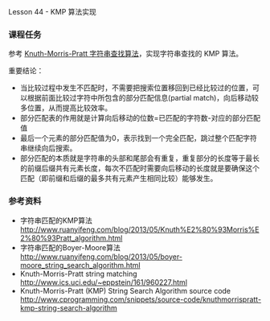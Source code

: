 
Lesson 44 - KMP 算法实现

### 课程任务

参考 [Knuth-Morris-Pratt 字符串查找算法](http://zh.wikipedia.org/wiki/%E5%85%8B%E5%8A%AA%E6%96%AF-%E8%8E%AB%E9%87%8C%E6%96%AF-%E6%99%AE%E6%8B%89%E7%89%B9%E7%AE%97%E6%B3%95)，实现字符串查找的 KMP 算法。

重要结论：
* 当比较过程中发生不匹配时，不需要把搜索位置移回到已经比较过的位置，可以根据前面比较过字符中所包含的部分匹配信息(partial match)，向后移动较多位置，从而提高比较效率。
* 部分匹配表的作用就是计算向后移动的位数=已匹配的字符数-对应的部分匹配值
* 最后一个元素的部分匹配值为0，表示找到一个完全匹配，跳过整个匹配字符串继续向后搜索。
* 部分匹配的本质就是字符串的头部和尾部会有重复，重复部分的长度等于最长的前缀后缀共有元素长度，每次不匹配时需要向后移动的长度就是要确保这个匹配（即前缀和后缀的最多共有元素产生相同比较）能够发生。

### 参考资料
* 字符串匹配的KMP算法 <http://www.ruanyifeng.com/blog/2013/05/Knuth%E2%80%93Morris%E2%80%93Pratt_algorithm.html>
* 字符串匹配的Boyer-Moore算法 <http://www.ruanyifeng.com/blog/2013/05/boyer-moore_string_search_algorithm.html>
* Knuth-Morris-Pratt string matching <http://www.ics.uci.edu/~eppstein/161/960227.html>
* Knuth-Morris-Pratt (KMP) String Search Algorithm source code <http://www.cprogramming.com/snippets/source-code/knuthmorrispratt-kmp-string-search-algorithm>
